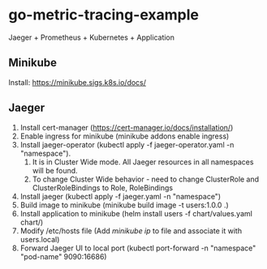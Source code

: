 # go-metric-tracing-example
Jaeger + Prometheus + Kubernetes + Application

## Minikube

Install: https://minikube.sigs.k8s.io/docs/  

## Jaeger

1. Install cert-manager (https://cert-manager.io/docs/installation/)  
2. Enable ingress for minikube (minikube addons enable ingress)  
3. Install jaeger-operator (kubectl apply -f jaeger-operator.yaml -n "namespace").   
   1. It is in Cluster Wide mode. All Jaeger resources in all namespaces will be found.  
   2. To change Cluster Wide behavior - need to change ClusterRole and ClusterRoleBindings to Role, RoleBindings   
4. Install jaeger (kubectl apply -f jaeger.yaml -n "namespace")  
5. Build image to minikube (minikube build image -t users:1.0.0 .)  
6. Install application to minikube (helm install users -f chart/values.yaml chart/)
7. Modify /etc/hosts file (Add _minikube ip_ to file and associate it with users.local)  
8. Forward Jaeger UI to local port (kubectl port-forward -n "namespace" "pod-name" 9090:16686)  